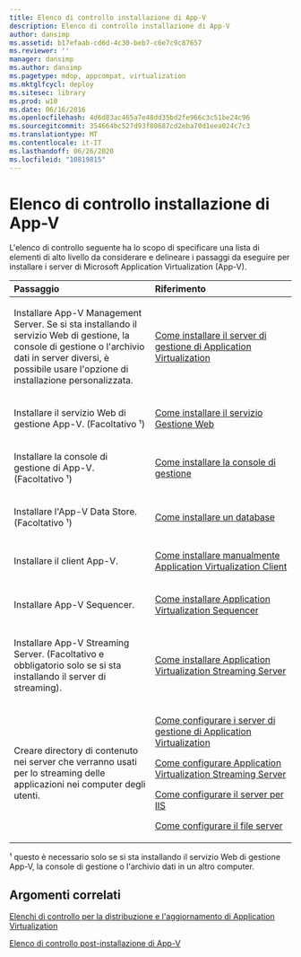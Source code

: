 ```yaml
---
title: Elenco di controllo installazione di App-V
description: Elenco di controllo installazione di App-V
author: dansimp
ms.assetid: b17efaab-cd6d-4c30-beb7-c6e7c9c87657
ms.reviewer: ''
manager: dansimp
ms.author: dansimp
ms.pagetype: mdop, appcompat, virtualization
ms.mktglfcycl: deploy
ms.sitesec: library
ms.prod: w10
ms.date: 06/16/2016
ms.openlocfilehash: 4d6d83ac465a7e48dd35bd2fe966c3c51be24c96
ms.sourcegitcommit: 354664bc527d93f80687cd2eba70d1eea024c7c3
ms.translationtype: MT
ms.contentlocale: it-IT
ms.lasthandoff: 06/26/2020
ms.locfileid: "10819815"
---
```

# Elenco di controllo installazione di App-V


L'elenco di controllo seguente ha lo scopo di specificare una lista di elementi di alto livello da considerare e delineare i passaggi da eseguire per installare i server di Microsoft Application Virtualization (App-V).

<table>
<colgroup>
<col width="50%" />
<col width="50%" />
</colgroup>
<thead>
<tr class="header">
<th align="left">Passaggio</th>
<th align="left">Riferimento</th>
</tr>
</thead>
<tbody>
<tr class="odd">
<td align="left"><p>Installare App-V Management Server. Se si sta installando il servizio Web di gestione, la console di gestione o l'archivio dati in server diversi, è possibile usare l'opzione di installazione personalizzata.</p></td>
<td align="left"><p><a href="how-to-install-application-virtualization-management-server.md" data-raw-source="[How to Install Application Virtualization Management Server](how-to-install-application-virtualization-management-server.md)">Come installare il server di gestione di Application Virtualization</a></p></td>
</tr>
<tr class="even">
<td align="left"><p>Installare il servizio Web di gestione App-V. (Facoltativo ¹)</p></td>
<td align="left"><p><a href="how-to-install-the-management-web-service.md" data-raw-source="[How to Install the Management Web Service](how-to-install-the-management-web-service.md)">Come installare il servizio Gestione Web</a></p></td>
</tr>
<tr class="odd">
<td align="left"><p>Installare la console di gestione di App-V. (Facoltativo ¹)</p></td>
<td align="left"><p><a href="how-to-install-the-management-console.md" data-raw-source="[How to Install the Management Console](how-to-install-the-management-console.md)">Come installare la console di gestione</a></p></td>
</tr>
<tr class="even">
<td align="left"><p>Installare l'App-V Data Store. (Facoltativo ¹)</p></td>
<td align="left"><p><a href="how-to-install-a-database.md" data-raw-source="[How to Install a Database](how-to-install-a-database.md)">Come installare un database</a></p></td>
</tr>
<tr class="odd">
<td align="left"><p>Installare il client App-V.</p></td>
<td align="left"><p><a href="how-to-manually-install-the-application-virtualization-client.md" data-raw-source="[How to Manually Install the Application Virtualization Client](how-to-manually-install-the-application-virtualization-client.md)">Come installare manualmente Application Virtualization Client</a></p></td>
</tr>
<tr class="even">
<td align="left"><p>Installare App-V Sequencer.</p></td>
<td align="left"><p><a href="how-to-install-the-application-virtualization-sequencer.md" data-raw-source="[How to Install the Application Virtualization Sequencer](how-to-install-the-application-virtualization-sequencer.md)">Come installare Application Virtualization Sequencer</a></p></td>
</tr>
<tr class="odd">
<td align="left"><p>Installare App-V Streaming Server. (Facoltativo e obbligatorio solo se si sta installando il server di streaming).</p></td>
<td align="left"><p><a href="how-to-install-the-application-virtualization-streaming-server.md" data-raw-source="[How to Install the Application Virtualization Streaming Server](how-to-install-the-application-virtualization-streaming-server.md)">Come installare Application Virtualization Streaming Server</a></p></td>
</tr>
<tr class="even">
<td align="left"><p>Creare directory di contenuto nei server che verranno usati per lo streaming delle applicazioni nei computer degli utenti.</p></td>
<td align="left"><p><a href="how-to-configure-the-application-virtualization-management-servers.md" data-raw-source="[How to Configure the Application Virtualization Management Servers](how-to-configure-the-application-virtualization-management-servers.md)">Come configurare i server di gestione di Application Virtualization</a></p>
<p><a href="how-to-configure-the-application-virtualization-streaming-servers.md" data-raw-source="[How to Configure the Application Virtualization Streaming Servers](how-to-configure-the-application-virtualization-streaming-servers.md)">Come configurare Application Virtualization Streaming Server</a></p>
<p><a href="how-to-configure-the-server-for-iis.md" data-raw-source="[How to Configure the Server for IIS](how-to-configure-the-server-for-iis.md)">Come configurare il server per IIS</a></p>
<p><a href="how-to-configure-the-file-server.md" data-raw-source="[How to Configure the File Server](how-to-configure-the-file-server.md)">Come configurare il file server</a></p></td>
</tr>
</tbody>
</table>

 

¹ questo è necessario solo se si sta installando il servizio Web di gestione App-V, la console di gestione o l'archivio dati in un altro computer.

## Argomenti correlati


[Elenchi di controllo per la distribuzione e l'aggiornamento di Application Virtualization](application-virtualization-deployment-and-upgrade-checklists.md)

[Elenco di controllo post-installazione di App-V](app-v-postinstallation-checklist.md)

 

 





